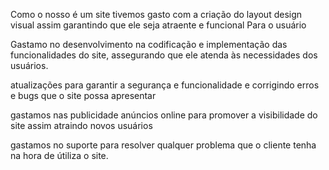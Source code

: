 Como o nosso é um site tivemos gasto com a criação do layout design visual assim  garantindo que ele seja atraente e funcional 
Para o usuário 

Gastamo no desenvolvimento na codificação e implementação das funcionalidades do site, assegurando que ele atenda às necessidades dos usuários.

 atualizações para garantir a segurança e funcionalidade e corrigindo erros e bugs  que o site possa apresentar 

 gastamos nas publicidade anúncios online para promover a visibilidade do site assim atraindo novos usuários

 gastamos no suporte para resolver  qualquer problema que o cliente tenha na hora de útiliza o site.
